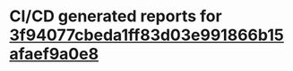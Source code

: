 # CI/CD generated reports for [3f94077cbeda1ff83d03e991866b15afaef9a0e8](https://github.com/hydephp/develop/commit/3f94077cbeda1ff83d03e991866b15afaef9a0e8)
